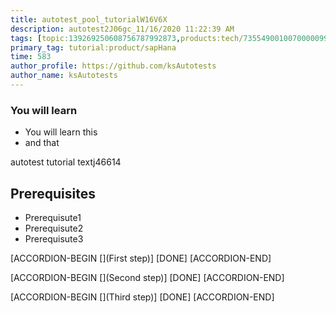 ```yaml
---
title: autotest_pool_tutorialW16V6X
description: autotest2J06gc_11/16/2020 11:22:39 AM
tags: [topic:139269250608756787992873,products:tech/73554900100700000996,tutorial:experience/advanced]
primary_tag: tutorial:product/sapHana
time: 583
author_profile: https://github.com/ksAutotests
author_name: ksAutotests
---
```

### You will learn
- You will learn this
- and that

autotest tutorial textj46614

## Prerequisites
- Prerequisute1
- Prerequisute2
- Prerequisute3

[ACCORDION-BEGIN [](First step)]
[DONE]
[ACCORDION-END]

[ACCORDION-BEGIN [](Second step)]
[DONE]
[ACCORDION-END]

[ACCORDION-BEGIN [](Third step)]
[DONE]
[ACCORDION-END]

